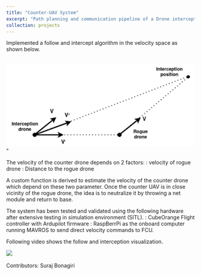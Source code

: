 ```yaml
---
title: "Counter-UAV System"
excerpt: "Path planning and communication pipeline of a Drone interception system. <br/><img src='/images/counter_uav.png'>"
collection: projects
---
```


Implemented a follow and intercept algorithm in the velocity space as shown below. 

<br/><img src='/images/vel_space.png'>"

The velocity of the counter drone depends on 2 factors: 
:   velocity of rogue drone 
:   Distance to the rogue drone

A custom function is derived to estimate the velocity of the counter drone which depend on these two parameter. Once the counter UAV is in close vicinity of the rogue drone, the idea is to neutralize it by throwing a net module and return to base.

The system has been tested and validated using the following hardware after extensive testing in simulation environment (SITL). 
:   CubeOrange Flight controller with Ardupilot firmware
:   RaspBerrPi as the onboard computer running MAVROS to send direct velocity commands to FCU.

Following video shows the follow and interception visualization.

[<img src="https://i9.ytimg.com/vi/WRNtdgOR854/mqdefault.jpg?sqp=COCbqqoG-oaymwEmCMACELQB8quKqQMa8AEB-AH4BoAC0AWKAgwIABABGFsgZShcMA8=&rs=AOn4CLDPW8ycePypXzwacQ_8aUh3KS49GQ">](https://www.youtube.com/watch?v=WRNtdgOR854 "Counter UAV system")

Contributors: Suraj Bonagiri